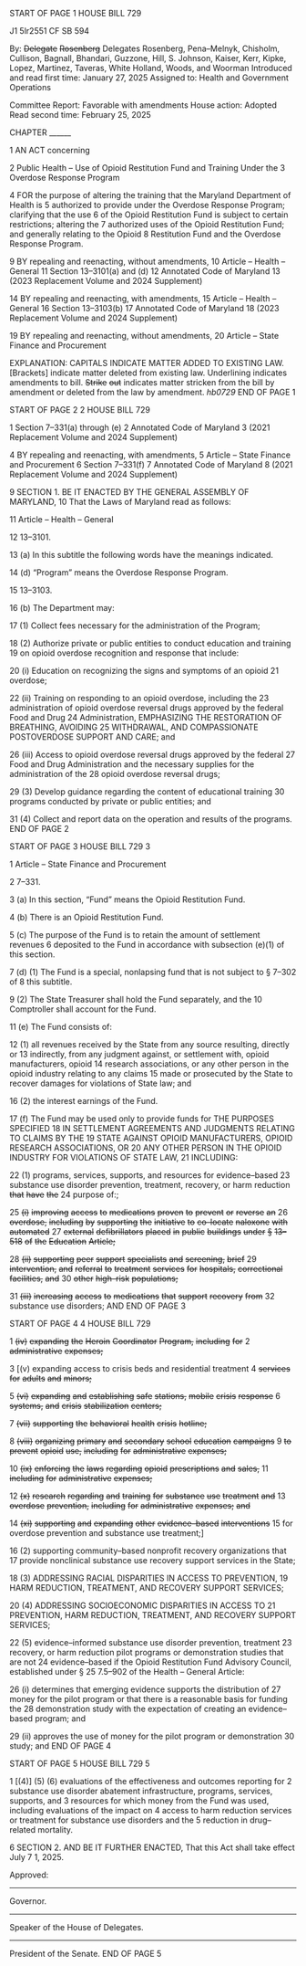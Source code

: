 START OF PAGE 1
HOUSE BILL 729

J1 5lr2551
CF SB 594

By: ~~Delegate~~ ~~Rosenberg~~ Delegates Rosenberg, Pena–Melnyk, Chisholm, Cullison,
Bagnall, Bhandari, Guzzone, Hill, S. Johnson, Kaiser, Kerr, Kipke, Lopez,
Martinez, Taveras, White Holland, Woods, and Woorman
Introduced and read first time: January 27, 2025
Assigned to: Health and Government Operations

Committee Report: Favorable with amendments
House action: Adopted
Read second time: February 25, 2025

CHAPTER ______

1 AN ACT concerning

2 Public Health – Use of Opioid Restitution Fund and Training Under the
3 Overdose Response Program

4 FOR the purpose of altering the training that the Maryland Department of Health is
5 authorized to provide under the Overdose Response Program; clarifying that the use
6 of the Opioid Restitution Fund is subject to certain restrictions; altering the
7 authorized uses of the Opioid Restitution Fund; and generally relating to the Opioid
8 Restitution Fund and the Overdose Response Program.

9 BY repealing and reenacting, without amendments,
10 Article – Health – General
11 Section 13–3101(a) and (d)
12 Annotated Code of Maryland
13 (2023 Replacement Volume and 2024 Supplement)

14 BY repealing and reenacting, with amendments,
15 Article – Health – General
16 Section 13–3103(b)
17 Annotated Code of Maryland
18 (2023 Replacement Volume and 2024 Supplement)

19 BY repealing and reenacting, without amendments,
20 Article – State Finance and Procurement

EXPLANATION: CAPITALS INDICATE MATTER ADDED TO EXISTING LAW.
[Brackets] indicate matter deleted from existing law.
Underlining indicates amendments to bill.
~~Strike~~ ~~out~~ indicates matter stricken from the bill by amendment or deleted from the law by
amendment. *hb0729*
END OF PAGE 1

START OF PAGE 2
2 HOUSE BILL 729

1 Section 7–331(a) through (e)
2 Annotated Code of Maryland
3 (2021 Replacement Volume and 2024 Supplement)

4 BY repealing and reenacting, with amendments,
5 Article – State Finance and Procurement
6 Section 7–331(f)
7 Annotated Code of Maryland
8 (2021 Replacement Volume and 2024 Supplement)

9 SECTION 1. BE IT ENACTED BY THE GENERAL ASSEMBLY OF MARYLAND,
10 That the Laws of Maryland read as follows:

11 Article – Health – General

12 13–3101.

13 (a) In this subtitle the following words have the meanings indicated.

14 (d) “Program” means the Overdose Response Program.

15 13–3103.

16 (b) The Department may:

17 (1) Collect fees necessary for the administration of the Program;

18 (2) Authorize private or public entities to conduct education and training
19 on opioid overdose recognition and response that include:

20 (i) Education on recognizing the signs and symptoms of an opioid
21 overdose;

22 (ii) Training on responding to an opioid overdose, including the
23 administration of opioid overdose reversal drugs approved by the federal Food and Drug
24 Administration, EMPHASIZING THE RESTORATION OF BREATHING, AVOIDING
25 WITHDRAWAL, AND COMPASSIONATE POSTOVERDOSE SUPPORT AND CARE; and

26 (iii) Access to opioid overdose reversal drugs approved by the federal
27 Food and Drug Administration and the necessary supplies for the administration of the
28 opioid overdose reversal drugs;

29 (3) Develop guidance regarding the content of educational training
30 programs conducted by private or public entities; and

31 (4) Collect and report data on the operation and results of the programs.
END OF PAGE 2

START OF PAGE 3
HOUSE BILL 729 3

1 Article – State Finance and Procurement

2 7–331.

3 (a) In this section, “Fund” means the Opioid Restitution Fund.

4 (b) There is an Opioid Restitution Fund.

5 (c) The purpose of the Fund is to retain the amount of settlement revenues
6 deposited to the Fund in accordance with subsection (e)(1) of this section.

7 (d) (1) The Fund is a special, nonlapsing fund that is not subject to § 7–302 of
8 this subtitle.

9 (2) The State Treasurer shall hold the Fund separately, and the
10 Comptroller shall account for the Fund.

11 (e) The Fund consists of:

12 (1) all revenues received by the State from any source resulting, directly or
13 indirectly, from any judgment against, or settlement with, opioid manufacturers, opioid
14 research associations, or any other person in the opioid industry relating to any claims
15 made or prosecuted by the State to recover damages for violations of State law; and

16 (2) the interest earnings of the Fund.

17 (f) The Fund may be used only to provide funds for THE PURPOSES SPECIFIED
18 IN SETTLEMENT AGREEMENTS AND JUDGMENTS RELATING TO CLAIMS BY THE
19 STATE AGAINST OPIOID MANUFACTURERS, OPIOID RESEARCH ASSOCIATIONS, OR
20 ANY OTHER PERSON IN THE OPIOID INDUSTRY FOR VIOLATIONS OF STATE LAW,
21 INCLUDING:

22 (1) programs, services, supports, and resources for evidence–based
23 substance use disorder prevention, treatment, recovery, or harm reduction ~~that~~ ~~have~~ ~~the~~
24 purpose of:;

25 ~~(i)~~ ~~improving~~ ~~access~~ ~~to~~ ~~medications~~ ~~proven~~ ~~to~~ ~~prevent~~ ~~or~~ ~~reverse~~ ~~an~~
26 ~~overdose,~~ ~~including~~ ~~by~~ ~~supporting~~ ~~the~~ ~~initiative~~ ~~to~~ ~~co–locate~~ ~~naloxone~~ ~~with~~ ~~automated~~
27 ~~external~~ ~~defibrillators~~ ~~placed~~ ~~in~~ ~~public~~ ~~buildings~~ ~~under~~ ~~§~~ ~~13–518~~ ~~of~~ ~~the~~ ~~Education~~ ~~Article;~~

28 ~~(ii)~~ ~~supporting~~ ~~peer~~ ~~support~~ ~~specialists~~ ~~and~~ ~~screening,~~ ~~brief~~
29 ~~intervention,~~ ~~and~~ ~~referral~~ ~~to~~ ~~treatment~~ ~~services~~ ~~for~~ ~~hospitals,~~ ~~correctional~~ ~~facilities,~~ ~~and~~
30 ~~other~~ ~~high–risk~~ ~~populations;~~

31 ~~(iii)~~ ~~increasing~~ ~~access~~ ~~to~~ ~~medications~~ ~~that~~ ~~support~~ ~~recovery~~ ~~from~~
32 substance use disorders; AND
END OF PAGE 3

START OF PAGE 4
4 HOUSE BILL 729

1 ~~(iv)~~ ~~expanding~~ ~~the~~ ~~Heroin~~ ~~Coordinator~~ ~~Program,~~ ~~including~~ ~~for~~
2 ~~administrative~~ ~~expenses;~~

3 [(v) expanding access to crisis beds and residential treatment
4 ~~services~~ ~~for~~ ~~adults~~ ~~and~~ ~~minors;~~

5 ~~(vi)~~ ~~expanding~~ ~~and~~ ~~establishing~~ ~~safe~~ ~~stations,~~ ~~mobile~~ ~~crisis~~ ~~response~~
6 ~~systems,~~ ~~and~~ ~~crisis~~ ~~stabilization~~ ~~centers;~~

7 ~~(vii)~~ ~~supporting~~ ~~the~~ ~~behavioral~~ ~~health~~ ~~crisis~~ ~~hotline;~~

8 ~~(viii)~~ ~~organizing~~ ~~primary~~ ~~and~~ ~~secondary~~ ~~school~~ ~~education~~ ~~campaigns~~
9 ~~to~~ ~~prevent~~ ~~opioid~~ ~~use,~~ ~~including~~ ~~for~~ ~~administrative~~ ~~expenses;~~

10 ~~(ix)~~ ~~enforcing~~ ~~the~~ ~~laws~~ ~~regarding~~ ~~opioid~~ ~~prescriptions~~ ~~and~~ ~~sales,~~
11 ~~including~~ ~~for~~ ~~administrative~~ ~~expenses;~~

12 ~~(x)~~ ~~research~~ ~~regarding~~ ~~and~~ ~~training~~ ~~for~~ ~~substance~~ ~~use~~ ~~treatment~~ ~~and~~
13 ~~overdose~~ ~~prevention,~~ ~~including~~ ~~for~~ ~~administrative~~ ~~expenses;~~ ~~and~~

14 ~~(xi)~~ ~~supporting~~ ~~and~~ ~~expanding~~ ~~other~~ ~~evidence–based~~ ~~interventions~~
15 for overdose prevention and substance use treatment;]

16 (2) supporting community–based nonprofit recovery organizations that
17 provide nonclinical substance use recovery support services in the State;

18 (3) ADDRESSING RACIAL DISPARITIES IN ACCESS TO PREVENTION,
19 HARM REDUCTION, TREATMENT, AND RECOVERY SUPPORT SERVICES;

20 (4) ADDRESSING SOCIOECONOMIC DISPARITIES IN ACCESS TO
21 PREVENTION, HARM REDUCTION, TREATMENT, AND RECOVERY SUPPORT SERVICES;

22 (5) evidence–informed substance use disorder prevention, treatment
23 recovery, or harm reduction pilot programs or demonstration studies that are not
24 evidence–based if the Opioid Restitution Fund Advisory Council, established under §
25 7.5–902 of the Health – General Article:

26 (i) determines that emerging evidence supports the distribution of
27 money for the pilot program or that there is a reasonable basis for funding the
28 demonstration study with the expectation of creating an evidence–based program; and

29 (ii) approves the use of money for the pilot program or demonstration
30 study; and
END OF PAGE 4

START OF PAGE 5
HOUSE BILL 729 5

1 [(4)] (5) (6) evaluations of the effectiveness and outcomes reporting for
2 substance use disorder abatement infrastructure, programs, services, supports, and
3 resources for which money from the Fund was used, including evaluations of the impact on
4 access to harm reduction services or treatment for substance use disorders and the
5 reduction in drug–related mortality.

6 SECTION 2. AND BE IT FURTHER ENACTED, That this Act shall take effect July
7 1, 2025.

Approved:

________________________________________________________________________________
Governor.

________________________________________________________________________________
Speaker of the House of Delegates.

________________________________________________________________________________
President of the Senate.
END OF PAGE 5